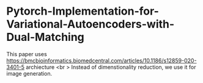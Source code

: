 # Pytorch-Implementation-for-Variational-Autoencoders-with-Dual-Matching

This paper uses https://bmcbioinformatics.biomedcentral.com/articles/10.1186/s12859-020-3401-5 archiecture <br \>
Instead of dimenstionality reduction, we use it for image generation. 
